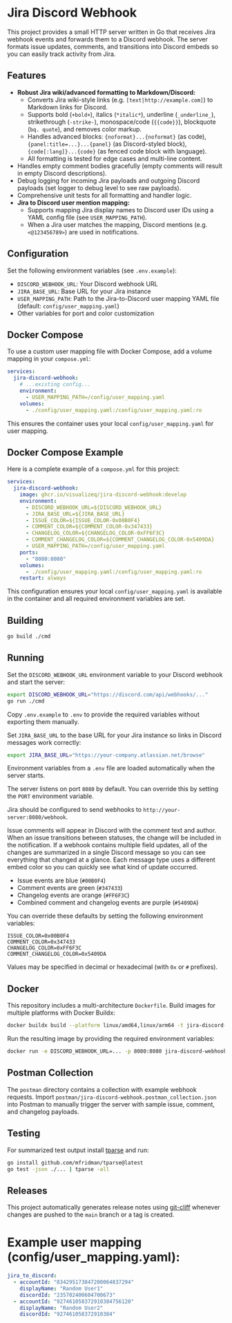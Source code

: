 # Jira Discord Webhook

This project provides a small HTTP server written in Go that receives Jira webhook events and forwards them to a Discord webhook.
The server formats issue updates, comments, and transitions into Discord embeds so you can easily track activity from Jira.

## Features

- **Robust Jira wiki/advanced formatting to Markdown/Discord:**
  - Converts Jira wiki-style links (e.g. `[text|http://example.com]`) to Markdown links for Discord.
  - Supports bold (`+bold+`), italics (`*italic*`), underline (`_underline_`), strikethrough (`-strike-`), monospace/code (`{{code}}`), blockquote (`bq. quote`), and removes color markup.
  - Handles advanced blocks: `{noformat}...{noformat}` (as code), `{panel:title=...}...{panel}` (as Discord-styled block), `{code[:lang]}...{code}` (as fenced code block with language).
  - All formatting is tested for edge cases and multi-line content.
- Handles empty comment bodies gracefully (empty comments will result in empty Discord descriptions).
- Debug logging for incoming Jira payloads and outgoing Discord payloads (set logger to debug level to see raw payloads).
- Comprehensive unit tests for all formatting and handler logic.
- **Jira to Discord user mention mapping:**
  - Supports mapping Jira display names to Discord user IDs using a YAML config file (see `USER_MAPPING_PATH`).
  - When a Jira user matches the mapping, Discord mentions (e.g. `<@123456789>`) are used in notifications.

## Configuration

Set the following environment variables (see `.env.example`):

- `DISCORD_WEBHOOK_URL`: Your Discord webhook URL
- `JIRA_BASE_URL`: Base URL for your Jira instance
- `USER_MAPPING_PATH`: Path to the Jira-to-Discord user mapping YAML file (default: `config/user_mapping.yaml`)
- Other variables for port and color customization

## Docker Compose

To use a custom user mapping file with Docker Compose, add a volume mapping in your `compose.yml`:

```yaml
services:
  jira-discord-webhook:
    # ...existing config...
    environment:
      - USER_MAPPING_PATH=/config/user_mapping.yaml
    volumes:
      - ./config/user_mapping.yaml:/config/user_mapping.yaml:ro
```

This ensures the container uses your local `config/user_mapping.yaml` for user mapping.

## Docker Compose Example

Here is a complete example of a `compose.yml` for this project:

```yaml
services:
  jira-discord-webhook:
    image: ghcr.io/visualizeq/jira-discord-webhook:develop
    environment:
      - DISCORD_WEBHOOK_URL=${DISCORD_WEBHOOK_URL}
      - JIRA_BASE_URL=${JIRA_BASE_URL}
      - ISSUE_COLOR=${ISSUE_COLOR-0x00B0F4}
      - COMMENT_COLOR=${COMMENT_COLOR-0x347433}
      - CHANGELOG_COLOR=${CHANGELOG_COLOR-0xFF6F3C}
      - COMMENT_CHANGELOG_COLOR=${COMMENT_CHANGELOG_COLOR-0x5409DA}
      - USER_MAPPING_PATH=/config/user_mapping.yaml
    ports:
      - "8080:8080"
    volumes:
      - ./config/user_mapping.yaml:/config/user_mapping.yaml:ro
    restart: always
```

This configuration ensures your local `config/user_mapping.yaml` is available in the container and all required environment variables are set.

## Building

```bash
go build ./cmd
```

## Running

Set the `DISCORD_WEBHOOK_URL` environment variable to your Discord webhook and start the server:

```bash
export DISCORD_WEBHOOK_URL="https://discord.com/api/webhooks/..."
go run ./cmd
```

Copy `.env.example` to `.env` to provide the required variables without exporting them manually.

Set `JIRA_BASE_URL` to the base URL for your Jira instance so links in Discord messages work correctly:

```bash
export JIRA_BASE_URL="https://your-company.atlassian.net/browse"
```

Environment variables from a `.env` file are loaded automatically when the server starts.

The server listens on port `8080` by default. You can override this by setting the `PORT` environment variable.

Jira should be configured to send webhooks to `http://your-server:8080/webhook`.

Issue comments will appear in Discord with the comment text and author.
When an issue transitions between statuses, the change will be included in the notification.
If a webhook contains multiple field updates, all of the changes are summarized in a single Discord message so you can see everything that changed at a glance.
Each message type uses a different embed color so you can quickly see what kind of update occurred.

* Issue events are blue (`#00B0F4`)
* Comment events are green (`#347433`)
* Changelog events are orange (`#FF6F3C`)
* Combined comment and changelog events are purple (`#5409DA`)

You can override these defaults by setting the following environment variables:

```
ISSUE_COLOR=0x00B0F4
COMMENT_COLOR=0x347433
CHANGELOG_COLOR=0xFF6F3C
COMMENT_CHANGELOG_COLOR=0x5409DA
```

Values may be specified in decimal or hexadecimal (with `0x` or `#` prefixes).

## Docker

This repository includes a multi-architecture `Dockerfile`. Build images for multiple platforms with Docker Buildx:

```bash
docker buildx build --platform linux/amd64,linux/arm64 -t jira-discord-webhook .
```

Run the resulting image by providing the required environment variables:

```bash
docker run -e DISCORD_WEBHOOK_URL=... -p 8080:8080 jira-discord-webhook
```

## Postman Collection

The `postman` directory contains a collection with example webhook requests.
Import `postman/jira-discord-webhook.postman_collection.json` into Postman to
manually trigger the server with sample issue, comment, and changelog payloads.

## Testing

For summarized test output install [tparse](https://github.com/mfridman/tparse)
and run:

```bash
go install github.com/mfridman/tparse@latest
go test -json ./... | tparse -all
```

## Releases

This project automatically generates release notes using [git-cliff](https://github.com/orhun/git-cliff) whenever changes are pushed to the `main` branch or a tag is created.

# Example user mapping (config/user_mapping.yaml):
```yaml
jira_to_discord:
  - accountId: "834295173847200064837294"
    displayName: "Random User1"
    discordId: "235702400604700673"
  - accountId: "927461058372910384756120"
    displayName: "Random User2"
    discordId: "927461058372910384"
```
